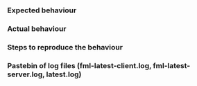 ### Expected behaviour

### Actual behaviour

### Steps to reproduce the behaviour

### Pastebin of log files (fml-latest-client.log, fml-latest-server.log, latest.log)
